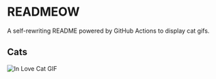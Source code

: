 # READMEOW

A self-rewriting README powered by GitHub Actions to display cat gifs.

## Cats

![In Love Cat GIF](https://media3.giphy.com/media/v1.Y2lkPTlhY2QwMmRhanYya2ZiYzBmdGx4ZzQ2cmI4YnR4dGZkaGU2OTNlY2dyNjkzazByZiZlcD12MV9naWZzX3NlYXJjaCZjdD1n/MDJ9IbxxvDUQM/200.gif)
